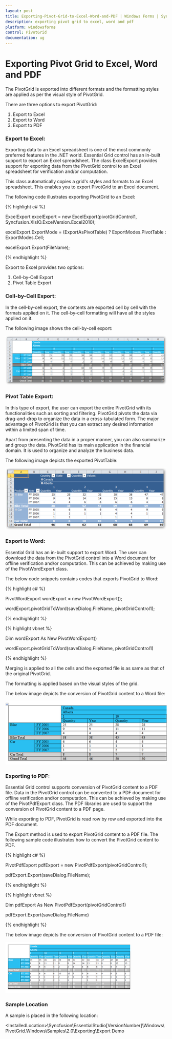 ```yaml
---
layout: post
title: Exporting-Pivot-Grid-to-Excel-Word-and-PDF | Windows Forms | Syncfusion
description: exporting pivot grid to excel, word and pdf
platform: windowsforms
control: PivotGrid
documentation: ug
---
```


# Exporting Pivot Grid to Excel, Word and PDF

The PivotGrid is exported into different formats and the formatting styles are applied as per the visual style of PivotGrid.

There are three options to export PivotGrid:

1. Export to Excel
2. Export to Word
3. Export to PDF



### Export to Excel:

Exporting data to an Excel spreadsheet is one of the most commonly preferred features in the .NET world. Essential Grid control has an in-built support to export an Excel spreadsheet. The class ExcelExport provides support for exporting data from the PivotGrid control to an Excel spreadsheet for verification and/or computation. 

This class automatically copies a grid's styles and formats to an Excel spreadsheet. This enables you to export PivotGrid to an Excel document. 

The following code illustrates exporting PivotGrid to an Excel:

{% highlight c# %}

ExcelExport excelExport = new ExcelExport(pivotGridControl1, Syncfusion.XlsIO.ExcelVersion.Excel2010);

excelExport.ExportMode = (ExportAsPivotTable) ? ExportModes.PivotTable : ExportModes.Cell;

excelExport.Export(FileName);

{% endhighlight %}


Export to Excel provides two options:

1. Cell-by-Cell Export
2. Pivot Table Export



### Cell-by-Cell Export:

In the cell-by-cell export, the contents are exported cell by cell with the formats applied on it. The cell-by-cell formatting will have all the styles applied on it.

The following image shows the cell-by-cell export:



![](Exporting-Pivot-Grid-to-Excel-Word-and-PDF_images/Exporting-Pivot-Grid-to-Excel-Word-and-PDF_img1.png)

### Pivot Table Export:

In this type of export, the user can export the entire PivotGrid with its functionalities such as sorting and filtering. PivotGrid pivots the data via drag-and-drop to organize the data in a cross-tabulated form. The major advantage of PivotGrid is that you can extract any desired information within a limited span of time. 

Apart from presenting the data in a proper manner, you can also summarize and group the data. PivotGrid has its main application in the financial domain. It is used to organize and analyze the business data.

The following image depicts the exported PivotTable:



![](Exporting-Pivot-Grid-to-Excel-Word-and-PDF_images/Exporting-Pivot-Grid-to-Excel-Word-and-PDF_img2.png)





### Export to Word:

Essential Grid has an in-built support to export Word. The user can download the data from the PivotGrid control into a Word document for offline verification and/or computation. This can be achieved by making use of the PivotWordExport class. 

The below code snippets contains codes that exports PivotGrid to Word:

{% highlight c# %}



PivotWordExport wordExport = new PivotWordExport();



wordExport.pivotGridToWord(saveDialog.FileName, pivotGridControl1);

{% endhighlight %}

{% highlight vbnet %}

Dim wordExport As New PivotWordExport()

wordExport.pivotGridToWord(saveDialog.FileName, pivotGridControl1)

{% endhighlight %}

Merging is applied to all the cells and the exported file is as same as that of the original PivotGrid.

The formatting is applied based on the visual styles of the grid.

The below image depicts the conversion of PivotGrid content to a Word file:

![](Exporting-Pivot-Grid-to-Excel-Word-and-PDF_images/Exporting-Pivot-Grid-to-Excel-Word-and-PDF_img3.png)

### Exporting to PDF:

Essential Grid control supports conversion of PivotGrid content to a PDF file. Data in the PivotGrid control can be converted to a PDF document for offline verification and/or computation. This can be achieved by making use of the PivotPdfExport class. The PDF libraries are used to support the conversion of PivotGrid content to a PDF page.

While exporting to PDF, PivotGrid is read row by row and exported into the PDF document.

The Export method is used to export PivotGrid content to a PDF file. The following sample code illustrates how to convert the PivotGrid content to PDF.

{% highlight c# %}

PivotPdfExport pdfExport = new PivotPdfExport(pivotGridControl1);

pdfExport.Export(saveDialog.FileName);

{% endhighlight %}

{% highlight vbnet %}

Dim pdfExport As New PivotPdfExport(pivotGridControl1)

pdfExport.Export(saveDialog.FileName)

{% endhighlight %}

The below image depicts the conversion of PivotGrid content to a PDF file:



![](Exporting-Pivot-Grid-to-Excel-Word-and-PDF_images/Exporting-Pivot-Grid-to-Excel-Word-and-PDF_img4.png)





### Sample Location

A sample is placed in the following location:

&lt;InstalledLocation&gt;\Syncfusion\EssentialStudio\[VersionNumber]\Windows\ PivotGrid.Windows\Samples\2.0\Exporting\Export Demo